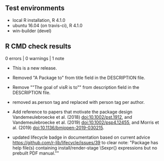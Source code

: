 ## Test environments
* local R installation, R 4.1.0
* ubuntu 16.04 (on travis-ci), R 4.1.0
* win-builder (devel)

## R CMD check results

0 errors | 0 warnings | 1 note

* This is a new release.

* Removed "A Package to" from title field in the DESCRIPTION file.
* Remove ""The goal of visR is to"" from description field in the DESCRIPTION file.
* removed as.person tag and replaced with person tag per author. 
* Add reference to papers that motivate the package design  Vandemeulebroecke et al. (2018) <doi:10.1002/pst.1912>, and Vandemeulebroecke et al. (2019) <doi:10.1002/psp4.12455>, and Morris et al. (2019) <doi:10.1136/bmjopen-2019-030215>.
* updated lifecycle badge in documentation based on current advice https://github.com/r-lib/lifecycle/issues/39 to clear note: "Package has help file(s) containing install/render-stage \Sexpr{} expressions but no prebuilt PDF manual.""
